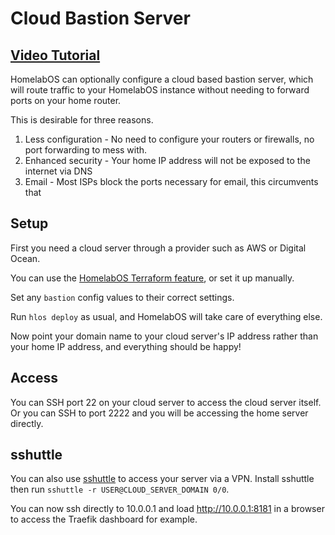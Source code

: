 # Cloud Bastion Server

## [Video Tutorial](https://youtu.be/gqw8_PZ42KA)

HomelabOS can optionally configure a cloud based bastion server, which will route
traffic to your HomelabOS instance without needing to forward ports on your home router.

This is desirable for three reasons.

1. Less configuration - No need to configure your routers or firewalls, no port forwarding to mess with.
2. Enhanced security - Your home IP address will not be exposed to the internet via DNS
3. Email - Most ISPs block the ports necessary for email, this circumvents that

## Setup

First you need a cloud server through a provider such as AWS or Digital Ocean.

You can use the [HomelabOS Terraform feature](/docs/setup/terraform), or set it up manually.

Set any `bastion` config values to their correct settings.

Run `hlos deploy` as usual, and HomelabOS will take care of everything else.

Now point your domain name to your cloud server's IP address rather than your home IP address,
and everything should be happy!

## Access

You can SSH port 22 on your cloud server to access the cloud server itself. Or you can
SSH to port 2222 and you will be accessing the home server directly.

## sshuttle

You can also use [sshuttle](https://github.com/sshuttle/sshuttle) to access your server
via a VPN. Install sshuttle then run `sshuttle -r USER@CLOUD_SERVER_DOMAIN 0/0`.

You can now ssh directly to 10.0.0.1 and load http://10.0.0.1:8181 in a browser to
access the Traefik dashboard for example.
